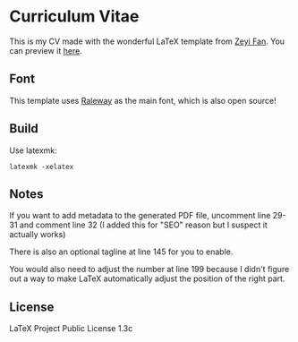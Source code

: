 # Curriculum Vitae

This is my CV made with the wonderful LaTeX template from [Zeyi Fan](https://github.com/fanzeyi).
You can preview it [here](./cv.pdf).

## Font

This template uses [Raleway](https://github.com/impallari/Raleway) as the main font, which is also open source!

## Build
Use latexmk:

    latexmk -xelatex

## Notes

If you want to add metadata to the generated PDF file, uncomment line 29-31 and
comment line 32 (I added this for "SEO" reason but I suspect it actually works)

There is also an optional tagline at line 145 for you to enable.

You would also need to adjust the number at line 199 because I didn't figure out
a way to make LaTeX automatically adjust the position of the right part.

## License

LaTeX Project Public License 1.3c
